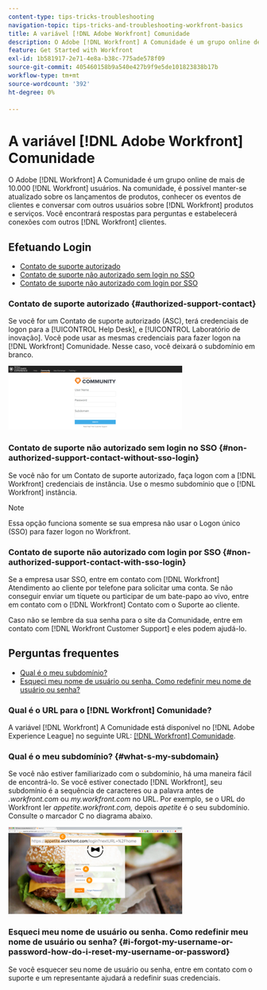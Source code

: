 ```yaml
---
content-type: tips-tricks-troubleshooting
navigation-topic: tips-tricks-and-troubleshooting-workfront-basics
title: A variável [!DNL Adobe Workfront] Comunidade
description: O Adobe [!DNL Workfront] A Comunidade é um grupo online de mais de 10.000 [!DNL Workfront] usuários. Na comunidade, é possível manter-se atualizado sobre os lançamentos de produtos, conhecer os eventos de clientes e conversar com outros usuários sobre [!DNL Workfront] produtos e serviços. Você encontrará respostas para perguntas e estabelecerá conexões com outros [!DNL Workfront] clientes.
feature: Get Started with Workfront
exl-id: 1b581917-2e71-4e8a-b38c-775ade578f09
source-git-commit: 405460158b9a540e427b9f9e5de101823838b17b
workflow-type: tm+mt
source-wordcount: '392'
ht-degree: 0%

---
```


# A variável [!DNL Adobe Workfront] Comunidade

O Adobe [!DNL Workfront] A Comunidade é um grupo online de mais de 10.000 [!DNL Workfront] usuários. Na comunidade, é possível manter-se atualizado sobre os lançamentos de produtos, conhecer os eventos de clientes e conversar com outros usuários sobre [!DNL Workfront] produtos e serviços. Você encontrará respostas para perguntas e estabelecerá conexões com outros [!DNL Workfront] clientes.

<!--
<img src="assets/screen-shot-2018-09-06-at-11.38.27-am-350x112.png" alt="Screen_Shot_2018-09-06_at_11.38.27_AM.png" style="width: 350;height: 112;" data-mc-conditions="QuicksilverOrClassic.Draft mode">
-->

## Efetuando Login

* [Contato de suporte autorizado](#authorized-support-contact)
* [Contato de suporte não autorizado sem login no SSO](#non-authorized-support-contact-without-sso-login)
* [Contato de suporte não autorizado com login por SSO](#non-authorized-support-contact-with-sso-login)

### Contato de suporte autorizado {#authorized-support-contact}

Se você for um Contato de suporte autorizado (ASC), terá credenciais de logon para a [!UICONTROL Help Desk], e [!UICONTROL Laboratório de inovação]. Você pode usar as mesmas credenciais para fazer logon na [!DNL Workfront] Comunidade. Nesse caso, você deixará o subdomínio em branco.

![community_4.png](assets/community-4-350x129.png)

### Contato de suporte não autorizado sem login no SSO {#non-authorized-support-contact-without-sso-login}

Se você não for um Contato de suporte autorizado, faça logon com a [!DNL Workfront] credenciais de instância. Use o mesmo subdomínio que o [!DNL Workfront] instância.

>[!NOTE]
>
>Essa opção funciona somente se sua empresa não usar o Logon único (SSO) para fazer logon no Workfront.

### Contato de suporte não autorizado com login por SSO {#non-authorized-support-contact-with-sso-login}

Se a empresa usar SSO, entre em contato com [!DNL Workfront] Atendimento ao cliente por telefone para solicitar uma conta. Se não conseguir enviar um tíquete ou participar de um bate-papo ao vivo, entre em contato com o [!DNL Workfront] Contato com o Suporte ao cliente.

Caso não se lembre da sua senha para o site da Comunidade, entre em contato com [!DNL Workfront Customer Support] e eles podem ajudá-lo.

## Perguntas frequentes

* [Qual é o meu subdomínio?](#what-s-my-subdomain)
* [Esqueci meu nome de usuário ou senha. Como redefinir meu nome de usuário ou senha?](#i-forgot-my-username-or-password-how-do-i-reset-my-username-or-password)

### Qual é o URL para o [!DNL Workfront] Comunidade?

A variável [!DNL Workfront] A Comunidade está disponível no [!DNL Adobe Experience League] no seguinte URL:  [[!DNL Workfront] Comunidade](https://experienceleaguecommunities.adobe.com/t5/workfront/ct-p/workfront).

### Qual é o meu subdomínio? {#what-s-my-subdomain}

Se você não estiver familiarizado com o subdomínio, há uma maneira fácil de encontrá-lo. Se você estiver conectado [!DNL Workfront], seu subdomínio é a sequência de caracteres ou a palavra antes de *.workfront.com*  ou *my.workfront.com* no URL. Por exemplo, se o URL do Workfront ler *appetite.workfront.com,* depois *apetite* é o seu subdomínio. Consulte o marcador C no diagrama abaixo.

![community_5.png](assets/community-5-350x175.png)

### Esqueci meu nome de usuário ou senha. Como redefinir meu nome de usuário ou senha? {#i-forgot-my-username-or-password-how-do-i-reset-my-username-or-password}

Se você esquecer seu nome de usuário ou senha, entre em contato com o suporte e um representante ajudará a redefinir suas credenciais.
